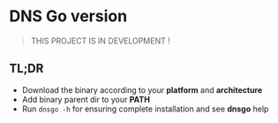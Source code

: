 # DNS Go version

> THIS PROJECT IS IN DEVELOPMENT !

## TL;DR

- Download the binary according to your **platform** and **architecture**
- Add binary parent dir to your **PATH**
- Run `dnsgo -h` for ensuring complete installation and see **dnsgo** help
